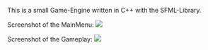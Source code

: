 This is a small Game-Engine written in C++ with the SFML-Library.

Screenshot of the MainMenu:
![][menu]

Screenshot of the Gameplay:
![][game]

[menu]: https://raw.github.com/hutte93/SFML-Game-Engine/tree/master/assets/gfx/Menu.png
[game]: https://raw.github.com/hutte93/SFML-Game-Engine/tree/master/assets/gfx/Game.png
